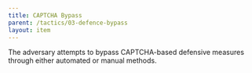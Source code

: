 ```yaml
---
title: CAPTCHA Bypass
parent: /tactics/03-defence-bypass
layout: item
---
```


<p>The adversary attempts to bypass CAPTCHA-based defensive measures through either automated or manual methods.</p>
